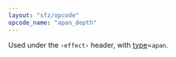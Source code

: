 ```yaml
---
layout: "sfz/opcode"
opcode_name: "apan_depth"
---
```

Used under the `‹effect›` header, with [type]=`apan`.

[type]: type#apan
